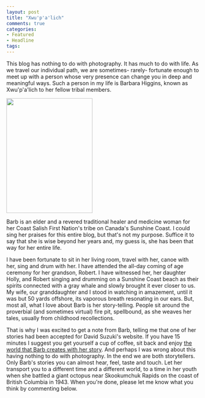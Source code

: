 ```yaml
---
layout: post
title: "Xwu'p'a'lich"
comments: true
categories:
- Featured
- Headline
tags:
---
```

This blog has nothing to do with photography. It has much to do with life. As we travel our individual path, we are sometimes- rarely- fortunate enough to meet up with a person whose very presence can change you in deep and meaningful ways. Such a person in my life is Barbara Higgins, known as Xwu'p'a'lich to her fellow tribal members.

<a href="http://blog.lesterpickerphoto.com/wp-content/uploads/2012/11/IMG_0388.jpg"><img class="size-medium wp-image-2454 " title="IMG_0388" src="http://blog.lesterpickerphoto.com/wp-content/uploads/2012/11/IMG_0388-225x300.jpg" alt="" width="225" height="300" /></a>

Barb is an elder and a revered traditional healer and medicine woman for her Coast Salish First Nation's tribe on Canada's Sunshine Coast. I could sing her praises for this entire blog, but that's not my purpose. Suffice it to say that she is wise beyond her years and, my guess is, she has been that way for her entire life.

I have been fortunate to sit in her living room, travel with her, canoe with her, sing and drum with her. I have attended the all-day coming of age ceremony for her grandson, Robert. I have witnessed her, her daughter Holly, and Robert singing and drumming on a Sunshine Coast beach as their spirits connected with a gray whale and slowly brought it ever closer to us. My wife, our granddaughter and I stood in watching in amazement, until it was but 50 yards offshore, its vaporous breath resonating in our ears. But, most all, what I love about Barb is her story-telling. People sit around the proverbial (and sometimes virtual) fire pit, spellbound, as she weaves her tales, usually from childhood recollections.

That is why I was excited to get a note from Barb, telling me that one of her stories had been accepted for David Suzuki's website. If you have 15 minutes I suggest you get yourself a cup of coffee, sit back and enjoy <a href="http://www.davidsuzuki.org/issues/oceans/projects/healthy-oceans/pacific-ocean-stories/fishing-for-octopus/">the world that Barb creates with her story</a>. And perhaps I was wrong about this having nothing to do with photography. In the end we are both storytellers. Only Barb's stories you can almost hear, feel, taste and touch. Let her transport you to a different time and a different world, to a time in her youth when she battled a giant octopus near Skookumchuk Rapids on the coast of British Columbia in 1943. When you're done, please let me know what you think by commenting below.

&nbsp;

&nbsp;